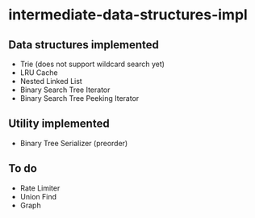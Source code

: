 # intermediate-data-structures-impl

## Data structures implemented
- Trie (does not support wildcard search yet)
- LRU Cache
- Nested Linked List
- Binary Search Tree Iterator
- Binary Search Tree Peeking Iterator

## Utility implemented
- Binary Tree Serializer (preorder)

## To do
- Rate Limiter
- Union Find
- Graph

